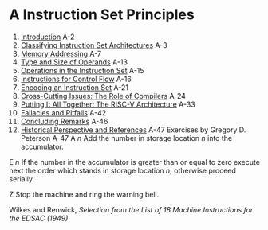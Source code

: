 # A Instruction Set Principles

<!-- -->

1. [Introduction](#introduction-6) A-2
2. [Classifying Instruction Set
   Architectures](#classifying-instruction-set-architectures) A-3
3. [Memory Addressing](#memory-addressing) A-7
4. [Type and Size of Operands](#type-and-size-of-operands) A-13
5. [Operations in the Instruction
   Set](#operations-in-the-instruction-set) A-15
6. [Instructions for Control Flow](#instructions-for-control-flow) A-16
7. [Encoding an Instruction Set](#encoding-an-instruction-set) A-21
8. [Cross-Cutting Issues: The Role of
   Compilers](#cross-cutting-issues-the-role-of-compilers) A-24
9. [Putting It All Together: The RISC-V
   Architecture](#putting-it-all-together-the-risc-v-architecture) A-33
10. [Fallacies and Pitfalls](#_bookmark431) A-42
11. [Concluding Remarks](#concluding-remarks-6) A-46
12. [Historical Perspective and
    References](#historical-perspective-and-references-2) A-47 Exercises
    by Gregory D. Peterson A-47
    A _n_ Add the number in storage location _n_ into the accumulator.

E _n_ If the number in the accumulator is greater than or equal to zero execute next the order which stands in storage location _n_; otherwise proceed serially.

Z Stop the machine and ring the warning bell.

Wilkes and Renwick, _Selection from the List of 18 Machine Instructions for the EDSAC (1949)_
